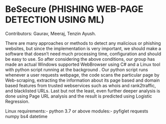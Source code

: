 # BeSecure (PHISHING WEB-PAGE DETECTION USING ML)

Contributors: Gaurav, Meeraj, Tenzin Ayush.

There are many approaches or methods to detect any malicious or phishing websites, but since the
implementation is very important, we should make a software that doesn’t need much processing
time, configuration and should be easy to use.
So after considering the above conditions, our group has made an actual Windows supported WebBrowser using C# and a Linux tool with python script running at the background . Our python script
runs whenever a user requests webpage, the code scans the particular page by Web-scraping,
extracting the information about its page based and domain based features from trusted
webservices such as whois and rank2traffic, and blacklisted URLs. Last but not the least, even
further deeper analysis is done using Page URL analysis and the result is predicted using Logistic
Regression.

Linux requirements:-
      python 3.7 or above
      modules:-
      pyfiglet
      requests
      numpy
      bs4
      datetime
